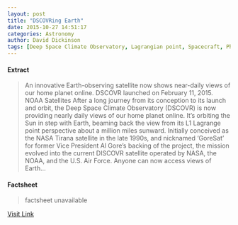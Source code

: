 ```yaml
---
layout: post
title: "DSCOVRing Earth"
date: 2015-10-27 14:51:17
categories: Astronomy
author: David Dickinson
tags: [Deep Space Climate Observatory, Lagrangian point, Spacecraft, Physical sciences, Space technology, Planetary science, Astronautics, Space colonization, Flight, Solar System, Astronomy, Space science, Space exploration, Spaceflight, Outer space]
---
```



#### Extract
>An innovative Earth-observing satellite now shows near-daily views of our home planet online. DSCOVR launched on February 11, 2015. NOAA Satellites After a long journey from its conception to its launch and orbit, the Deep Space Climate Observatory (DSCOVR) is now providing nearly daily views of our home planet online. It’s orbiting the Sun in step with Earth, beaming back the view from its L1 Lagrange point perspective about a million miles sunward. Initially conceived as the NASA Tirana satellite in the late 1990s, and nicknamed ‘GoreSat’ for former Vice President Al Gore’s backing of the project, the mission evolved into the current DISCOVR satellite operated by NASA, the NOAA, and the U.S. Air Force. Anyone can now access views of Earth...

#### Factsheet
>factsheet unavailable

[Visit Link](http://www.skyandtelescope.com/astronomy-news/dscovring-earth-1027201533/)


